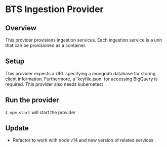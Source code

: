 #  BTS Ingestion Provider

## Overview
This provider provisions ingestion services. Each ingestion service is a unit that can be provisioned as a container.

## Setup

This provider expects a URL specifying a mongodb database for storing client information. Furthermore, a 'keyfile.json' for accessing BigQuery is required. This provider also needs kubernetest

## Run the provider 

`$ npm start` will start the provider


## Update
- Refactor to work with node v14 and new version of related services
